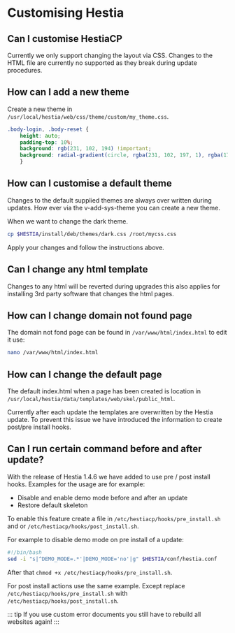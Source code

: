 # Customising Hestia

## Can I customise HestiaCP

Currently we only support changing the layout via CSS. Changes to the HTML file are currently no supported as they break during update procedures.

## How can I add a new theme

Create a new theme in `/usr/local/hestia/web/css/theme/custom/my_theme.css`.

```css
.body-login, .body-reset {
    height: auto;
    padding-top: 10%;
    background: rgb(231, 102, 194) !important;
    background: radial-gradient(circle, rgba(231, 102, 197, 1), rgba(174, 43, 177, 1)) !important;
    }
```

## How can I customise a default theme

Changes to the default supplied themes are always over written during updates. How ever via the v-add-sys-theme you can create a new theme.

When we want to change the dark theme.

```bash
cp $HESTIA/install/deb/themes/dark.css /root/mycss.css
```

Apply your changes and follow the instructions above.

## Can I change any html template

Changes to any html will be reverted during upgrades this also applies for installing 3rd party software that changes the html pages.

## How can I change domain not found page

The domain not fond page can be found in `/var/www/html/index.html` to edit it use:

```bash
nano /var/www/html/index.html
```

## How can I change the default page

The default index.html when a page has been created is location in `/usr/local/hestia/data/templates/web/skel/public_html`.

Currently after each update the templates are overwritten by the Hestia update. To prevent this issue we have introduced the information to create post/pre install hooks.

## Can I run certain command before and after update?

With the release of Hestia 1.4.6 we have added to use pre / post install hooks. Examples for the usage are for example: 

- Disable and enable demo mode before and after an update 
- Restore default skeleton

To enable this feature create a file in `/etc/hestiacp/hooks/pre_install.sh` and or `/etc/hestiacp/hooks/post_install.sh`.

For example to disable demo mode on pre install of a update:

```bash
#!/bin/bash
sed -i "s|^DEMO_MODE=.*'|DEMO_MODE='no'|g" $HESTIA/conf/hestia.conf
```

After that `chmod +x /etc/hestiacp/hooks/pre_install.sh`.

For post install actions use the same example. Except replace `/etc/hestiacp/hooks/pre_install.sh` with `/etc/hestiacp/hooks/post_install.sh`.

::: tip
If you use custom error documents you still have to rebuild all websites again!
:::
